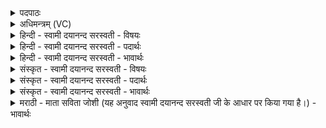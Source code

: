 <details><summary>पदपाठः</summary>

वृष्णः॑। ऊ॒र्मिः। अ॒सि॒। रा॒ष्ट्र॒दा इति॑ राष्ट्र॒ऽदाः। रा॒ष्ट्रम्। मे॒। दे॒हि॒। स्वाहा॑। वृष्णः॑। ऊ॒र्मिः। अ॒सि॒। रा॒ष्ट्र॒दा इति॑ राष्ट्रऽदाः। रा॒ष्ट्रम्। अ॒मुष्मै॑। दे॒हि॒। वृ॒ष॒से॒न इति॑ वृषऽसे॒नः। अ॒सि॒। रा॒ष्ट्र॒दा इति॑ राष्ट्र॒ऽदाः। रा॒ष्ट्रम्। मे॒। दे॒हि॒। स्वाहा॑। वृ॒ष॒से॒न इति॑ वृषऽसे॒नः। अ॒सि॒। रा॒ष्ट्र॒दा इति॑ राष्ट्र॒ऽदाः। रा॒ष्ट्रम्। अ॒मुष्मै॑। दे॒हि॒। २।
</details>

<details><summary>अधिमन्त्रम् (VC)</summary>

- वृषा देवता
- वरुण ऋषिः
- स्वराड् ब्राह्मी पङ्क्तिः
- पञ्चमः
</details>

<details><summary>हिन्दी - स्वामी दयानन्द सरस्वती - विषयः</summary>

अब विद्वान् लोग कैसे राजा से क्या-क्या मागें, यह उपदेश अगले मन्त्र में कहा है ॥
</details>

<details><summary>हिन्दी - स्वामी दयानन्द सरस्वती - पदार्थः</summary>

पदार्थान्वयभाषाः -  हे राजन् ! जिस कारण आप (वृष्णः) सुख के वर्षाकारक ज्ञान के प्राप्त कराने (राष्ट्रदाः) राज्य के देनेहारे (असि) हैं, इससे (मे) मुझे (स्वाहा) सत्यनीति से (राष्ट्रम्) राज्य को (देहि) दीजिये। (वृष्णः) सुख की वृष्टि करनेवाले राज्य के (ऊर्मिः) जानने और (राष्ट्रदाः) राज्य प्रदान करनेहारे (असि) हैं, (अमुष्मै) उस राज्य की रक्षा करनेवाले को (राष्ट्रम्) न्याय से प्रकाशित राज्य को (देहि) दीजिये। (राष्ट्रदा) राजाओं के कर्मों के देनेहारे (वृषसेनः) बलवान् सेना से युक्त (असि) हैं, (मे) प्रत्यक्ष वर्त्तमान मेरे लिये (स्वाहा) सुन्दर वाणी से (राष्ट्रम्) राज्य को (देहि) दीजिये तथा (राष्ट्रदाः) प्रत्यक्ष राज्य को देनेवाले (वृषसेनः) आनन्दित पुष्टसेना से युक्त (असि) हैं, इससे आप (अमुष्मै) उस परोक्ष पुरुष के लिये (राष्ट्रम्) राज्य को (देहि) दीजिये ॥२॥
</details>

<details><summary>हिन्दी - स्वामी दयानन्द सरस्वती - भावार्थः</summary>

भावार्थभाषाः -  जो राजपुरुष दुष्ट प्राणियों को जीत प्रत्यक्ष और अप्रत्यक्ष श्रेष्ठ पुरुषों का सत्कार करके अधिकार और शोभा को देता है, उसके लिये चक्रवर्त्ती राज्य का अधिकार होना योग्य है ॥२॥
</details>

<details><summary>संस्कृत - स्वामी दयानन्द सरस्वती - विषयः</summary>

अथ विद्वांसः कीदृशं राजानं प्रति किं किं याचेरन्नित्याह ॥
</details>

<details><summary>संस्कृत - स्वामी दयानन्द सरस्वती - पदार्थः</summary>

पदार्थान्वयभाषाः -  हे राजन् ! यतस्त्वं वृष्ण ऊर्मी राष्ट्रदा असि, तस्मान्मे स्वाहा राष्ट्रं देहि। वृष्ण ऊर्मी राष्ट्रदा असि, अमुष्मै राष्ट्रं देहि। राष्ट्रदा वृषसेनोऽसि, स्वाहा राष्ट्रं देहि। राष्ट्रदा वृषसेनोऽसि त्वममुष्मै राष्ट्रं देहि ॥२॥
</details>

<details><summary>संस्कृत - स्वामी दयानन्द सरस्वती - भावार्थः</summary>

भावार्थभाषाः -  यो मनुष्यो दुष्टान् जित्वा प्रत्यक्षान् श्रेष्ठान् सत्कृत्य राज्याधिकारं राज्यश्रियं ददाति, स चक्रवर्त्ती भवितुं योग्यो जायते ॥२॥
</details>

<details><summary>मराठी - माता सविता जोशी (यह अनुवाद स्वामी दयानन्द सरस्वती जी के आधार पर किया गया है।) - भावार्थः</summary>

भावार्थभाषाः -  जो राजा दुष्टांना जिंकून प्रत्यक्षपणे व अप्रत्यक्षपणे श्रेष्ठ पुरुषांचा सत्कार करतो आणि त्यांचा अधिकार त्यांना देऊन त्याचे भले करतो अशा व्यक्तीलाच चक्रवती राज्याचा अधिकार देणे योग्य ठरते.
</details>